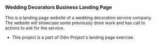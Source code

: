 ### Wedding Decorators Business Landing Page

This is a landing page website of a wedding decoration service company. The website will showcase some previously done work and has call to actions to ask for the service.

- This project is a part of Odin Project's landing page exercise. 
